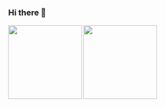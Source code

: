 ### Hi there 👋
<a href="https://github.com/tocoteron">
  <img align="left" height="150px" src="https://github-readme-stats.vercel.app/api?username=Dansato1203&count_private=true&show_icons=true&theme=nord" />
</a>
<a href="https://github.com/tocoteron">
  <img align="left" height="150px" src="https://github-readme-stats.vercel.app/api/top-langs/?username=Dansato1203&layout=compact&theme=nord" />
</a>
<!--
**Dansato1203/Dansato1203** is a ✨ _special_ ✨ repository because its `README.md` (this file) appears on your GitHub profile.

Here are some ideas to get you started:

- 🔭 I’m currently working on ...
- 🌱 I’m currently learning ...
- 👯 I’m looking to collaborate on ...
- 🤔 I’m looking for help with ...
- 💬 Ask me about ...
- 📫 How to reach me: ...
- 😄 Pronouns: ...
- ⚡ Fun fact: ...
-->
